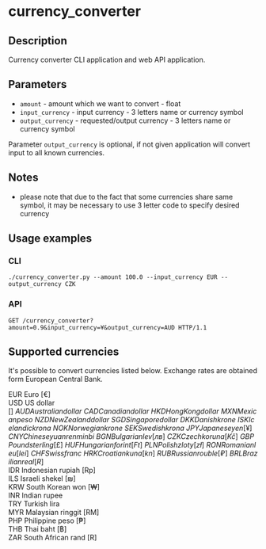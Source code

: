 # currency_converter

## Description
Currency converter CLI application and web API application.

## Parameters
- `amount` - amount which we want to convert - float
- `input_currency` - input currency - 3 letters name or currency symbol
- `output_currency` - requested/output currency - 3 letters name or currency symbol

Parameter `output_currency` is optional, if not given application will convert input to all known currencies.

## Notes

 - please note that due to the fact that some currencies share same symbol, it may be necessary to use 3 letter code to specify desired currency
## Usage examples
### CLI 
```
./currency_converter.py --amount 100.0 --input_currency EUR --output_currency CZK
```

### API
```
GET /currency_converter?amount=0.9&input_currency=¥&output_currency=AUD HTTP/1.1
```

## Supported currencies
It's possible to convert currencies listed below. Exchange rates are obtained form European Central Bank.

EUR Euro 					[€] \
USD	US dollar 				[$] \
AUD	Australian dollar	\
CAD	Canadian dollar		\
HKD	Hong Kong dollar	\
MXN	Mexican peso		\
NZD	New Zealand dollar	\
SGD	Singapore dollar	\
DKK	Danish krone 		\
ISK	Icelandic krona		\
NOK	Norwegian krone		\
SEK	Swedish krona 		\
JPY	Japanese yen 			[¥]\
CNY	Chinese yuan renminbi \
BGN	Bulgarian lev 			[лв]\
CZK	Czech koruna 			[Kč]\
GBP	Pound sterling 			[£]\
HUF	Hungarian forint 		[Ft]\
PLN	Polish zloty 			[zł]\
RON	Romanian leu 			[lei]\
CHF	Swiss franc 		\
HRK	Croatian kuna			[kn]\
RUB	Russian rouble			[₽]\
BRL	Brazilian real			[R$]\
IDR	Indonesian rupiah		[Rp]\
ILS	Israeli shekel			[₪]\
KRW	South Korean won		[₩]\
INR	Indian rupee		\
TRY	Turkish lira		\
MYR	Malaysian ringgit		[RM]\
PHP	Philippine peso			[₱]\
THB	Thai baht				[฿]\
ZAR	South African rand		[R]
